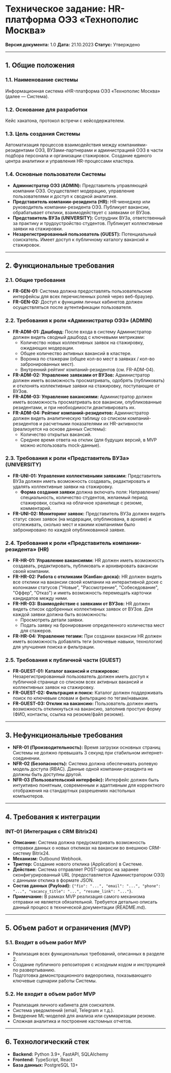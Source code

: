 # Техническое задание: HR-платформа ОЭЗ «Технополис Москва»

**Версия документа:** 1.0
**Дата:** 21.10.2023
**Статус:** Утверждено

---

## 1. Общие положения

### 1.1. Наименование системы
Информационная система «HR-платформа ОЭЗ «Технополис Москва» (далее — Система).

### 1.2. Основание для разработки
Кейс хакатона, протокол встречи с кейсодержателем.

### 1.3. Цель создания Системы
Автоматизация процессов взаимодействия между компаниями-резидентами ОЭЗ, ВУЗами-партнерами и администрацией ОЭЗ в части подбора персонала и организации стажировок. Создание единого центра аналитики и управления HR-процессами кластера.

### 1.4. Основные пользователи Системы
*   **Администратор ОЭЗ (ADMIN):** Представитель управляющей компании ОЭЗ. Осуществляет модерацию, управление пользователями и доступ к сводной аналитике.
*   **Представитель компании-резидента (HR):** HR-менеджер или руководитель компании-резидента ОЭЗ. Публикует вакансии, обрабатывает отклики, взаимодействует с заявками от ВУЗов.
*   **Представитель ВУЗа (UNIVERSITY):** Сотрудник ВУЗа, ответственный за практику и трудоустройство студентов. Публикует коллективные заявки на стажировки.
*   **Незарегистрированный пользователь (GUEST):** Потенциальный соискатель. Имеет доступ к публичному каталогу вакансий и стажировок.

---

## 2. Функциональные требования

### 2.1. Общие требования
*   **FR-GEN-01:** Система должна предоставлять пользовательские интерфейсы для всех перечисленных ролей через веб-браузер.
*   **FR-GEN-02:** Доступ к функциям личных кабинетов должен осуществляться после аутентификации пользователя.

### 2.2. Требования к роли «Администратор ОЭЗ» (ADMIN)
*   **FR-ADM-01: Дашборд:** После входа в систему Администратор должен видеть сводный дашборд с ключевыми метриками:
    *   Количество новых коллективных заявок на стажировку, ожидающих модерации.
    *   Общее количество активных вакансий в кластере.
    *   Воронка по стажерам (общее кол-во мест в заявках / кол-во забронированных мест).
    *   Внутренний рейтинг компаний-резидентов (см. FR-ADM-04).
*   **FR-ADM-02: Управление заявками от ВУЗов:** Администратор должен иметь возможность просматривать, одобрять (публиковать) и отклонять коллективные заявки на стажировку, поступающие от ВУЗов.
*   **FR-ADM-03: Управление вакансиями:** Администратор должен иметь возможность просматривать все вакансии, опубликованные резидентами, и при необходимости деактивировать их.
*   **FR-ADM-04: Рейтинг компаний-резидентов:** Администратор должен видеть аналитическую таблицу со списком компаний-резидентов и расчетными показателями их HR-активности (реализуется на основе данных Системы):
    *   Количество открытых вакансий.
    *   Среднее время ответа на отклик (для будущих версий, в MVP можно использовать mock-данные).

### 2.3. Требования к роли «Представитель ВУЗа» (UNIVERSITY)
*   **FR-UNI-01: Управление коллективными заявками:** Представитель ВУЗа должен иметь возможность создавать, редактировать и удалять коллективные заявки на стажировку.
    *   **Форма создания заявки** должна включать поля: Направление/специальность, количество студентов, желаемый период стажировки, ссылка на облачное хранилище с резюме, комментарий.
*   **FR-UNI-02: Мониторинг заявок:** Представитель ВУЗа должен видеть статус своих заявок (на модерации, опубликована, в архиве) и отслеживать, сколько мест и какими компаниями было забронировано по каждой опубликованной заявке.

### 2.4. Требования к роли «Представитель компании-резидента» (HR)
*   **FR-HR-01: Управление вакансиями:** HR должен иметь возможность создавать, редактировать, публиковать и архивировать вакансии своей компании.
*   **FR-HR-02: Работа с откликами (Канбан-доска):** HR должен видеть все отклики на вакансии своей компании на интерактивной доске с колонками статусов ("Новые", "Рассмотрение", "Собеседование", "Оффер", "Отказ") и иметь возможность перемещать карточки кандидатов между ними.
*   **FR-HR-03: Взаимодействие с заявками от ВУЗов:** HR должен видеть список одобренных коллективных заявок от ВУЗов. Для каждой заявки должна быть возможность:
    *   Просмотреть детали заявки.
    *   Подать заявку на бронирование определенного количества мест для стажеров.
*   **FR-HR-04: Управление тегами:** При создании вакансии HR должен иметь возможность добавлять теги (ключевые навыки, технологии) для улучшения поиска и фильтрации.

### 2.5. Требования к публичной части (GUEST)
*   **FR-GUEST-01: Каталог вакансий и стажировок:** Незарегистрированный пользователь должен иметь доступ к публичной странице со списком всех активных вакансий и коллективных заявок на стажировку.
*   **FR-GUEST-02: Фильтрация и поиск:** Каталог должен поддерживать поиск по ключевым словам и фильтрацию по тегам/навыкам.
*   **FR-GUEST-03: Отклик на вакансию:** Пользователь должен иметь возможность откликнуться на вакансию, заполнив простую форму (ФИО, контакты, ссылка на резюме/файл резюме).

---

## 3. Нефункциональные требования

*   **NFR-01 (Производительность):** Время загрузки основных страниц Системы не должно превышать 3 секунд при стабильном интернет-соединении.
*   **NFR-02 (Безопасность):** Система должна обеспечивать ролевую модель доступа (RBAC). Данные одной компании-резидента не должны быть доступны другой.
*   **NFR-03 (Пользовательский интерфейс):** Интерфейс должен быть интуитивно понятным, современным и адаптивным для корректного отображения на стандартных разрешениях настольных компьютеров.

---

## 4. Требования к интеграции

### INT-01 (Интеграция с CRM Bitrix24)
*   **Описание:** Система должна предусматривать возможность отправки данных о новых откликах на вакансии во внешнюю CRM-систему Bitrix24.
*   **Механизм:** Outbound Webhook.
*   **Триггер:** Создание нового отклика (Application) в Системе.
*   **Действие:** Система отправляет POST-запрос на заранее сконфигурированный URL (предоставляется Администратором ОЭЗ) с данными отклика в формате JSON.
*   **Состав данных (Payload):** `{"fio": "...", "email": "...", "phone": "...", "vacancy_title": "...", "resume_link": "..."}`.
*   **Примечание:** В рамках MVP реализация самого механизма отправки не является обязательной. Требуется детально описать данный процесс в технической документации (README.md).

---

## 5. Объем работ и ограничения (MVP)

### 5.1. Входит в объем работ MVP
*   Реализация всех функциональных требований, описанных в разделе 2.
*   Создание публичного репозитория с исходным кодом и инструкцией по развертыванию.
*   Подготовка демонстрационного видеоролика, показывающего ключевые сценарии работы Системы.

### 5.2. Не входит в объем работ MVP
*   Реализация личного кабинета для соискателя.
*   Система уведомлений (email, Telegram и т.д.).
*   Внедрение ML-моделей для анализа или суммаризации резюме.
*   Сложная аналитика и построение кастомных отчетов.

---

## 6. Технологический стек

*   **Backend:** Python 3.9+, FastAPI, SQLAlchemy
*   **Frontend:** TypeScript, React
*   **База данных:** PostgreSQL 13+